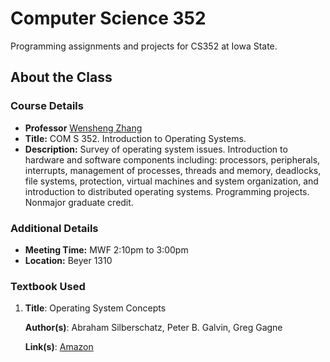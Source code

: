 Computer Science 352
====================

Programming assignments and projects for CS352 at Iowa State.

## About the Class

### Course Details

* **Professor** [Wensheng Zhang][Zhang]
* **Title:** COM S 352. Introduction to Operating Systems.
* **Description:** Survey of operating system issues. Introduction to hardware
  and software components including: processors, peripherals, interrupts,
  management of processes, threads and memory, deadlocks, file systems,
  protection, virtual machines and system organization, and introduction to
  distributed operating systems. Programming projects. Nonmajor graduate credit.

### Additional Details

* **Meeting Time:** MWF 2:10pm to 3:00pm
* **Location:** Beyer 1310

### Textbook Used

 1. **Title**: Operating System Concepts

    **Author(s)**: Abraham Silberschatz, Peter B. Galvin, Greg Gagne

    **Link(s)**: [Amazon][textbook]

[Zhang]: http://www.cs.iastate.edu/~wzhang/
[textbook]: http://amzn.com/0470128720
